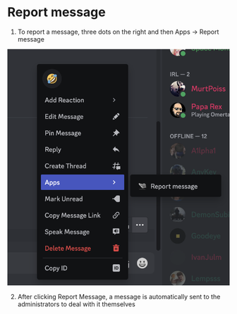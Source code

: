# Report message

1. To report a message, three dots on the right and then Apps -> Report message

![](<../.gitbook/assets/Screenshot 2023-02-25 at 17.17.27.png>)

2. After clicking Report Message, a message is automatically sent to the administrators to deal with it themselves
